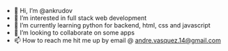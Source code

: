 - 👋 Hi, I’m @ankrudov
- 👀 I’m interested in full stack web development
- 🌱 I’m currently learning python for backend, html, css and javascript
- 💞️ I’m looking to collaborate on some apps
- 📫 How to reach me hit me up by email @ andre.vasquez.14@gmail.com 

<!---
ankrudov/ankrudov is a ✨ special ✨ repository because its `README.md` (this file) appears on your GitHub profile.
You can click the Preview link to take a look at your changes.
--->
